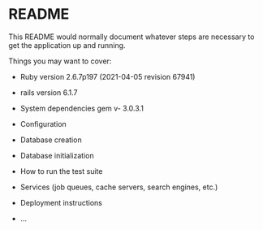 # README

This README would normally document whatever steps are necessary to get the
application up and running.

Things you may want to cover:

* Ruby version 2.6.7p197 (2021-04-05 revision 67941) 

* rails  version 6.1.7

* System dependencies gem v-  3.0.3.1

* Configuration

* Database creation

* Database initialization

* How to run the test suite

* Services (job queues, cache servers, search engines, etc.)

* Deployment instructions

* ...
